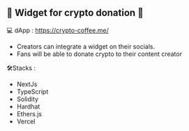 
## 💸 Widget for crypto donation 💸

💻 dApp : https://crypto-coffee.me/

- Creators can integrate a widget on their socials.
- Fans will be able to donate crypto to their content creator

🛠️Stacks :

- NextJs
- TypeScript
- Solidity
- Hardhat
- Ethers.js
- Vercel
